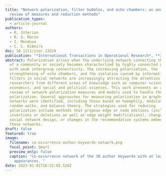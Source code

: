 ```yaml
---
title: "Network polarization, filter bubbles, and echo chambers: an annotated
  review of measures and reduction methods"
publication_types:
  - article-journal
authors:
  - R. Interian
  - R. G. Marzo
  - I. Mendoza
  - C. C. Ribeiro
doi: 10.1111/itor.13224
publication: "*International Transactions in Operational Research*, **30**:3122-3158"
abstract: Polarization arises when the underlying network connecting the members
  of a community or society becomes characterized by highly connected groups
  with weak intergroup connectivity. The increasing polarization, the
  strengthening of echo chambers, and the isolation caused by information
  filters in social networks are increasingly attracting the attention of
  researchers from different areas of knowledge such as computer science,
  economics, and social and political sciences. This work presents an annotated
  review of network polarization measures and models used to handle the
  polarization. Several approaches for measuring polarization in graphs and
  networks were identified, including those based on homophily, modularity,
  random walks, and balance theory. The strategies used for reducing
  polarization include methods that propose edge or node editions (including
  insertions or deletions as well as edge weight modifications), changes in
  social network design, or changes in the recommendation systems embedded in
  these networks.
draft: false
featured: true
image:
  filename: co-occurrence-author-keywords-network.png
  focal_point: Smart
  preview_only: false
  caption: "Co-occurrence network of the 30 author keywords with at least two
    appearances. "
date: 2023-01-01T16:52:02.526Z
---
```

